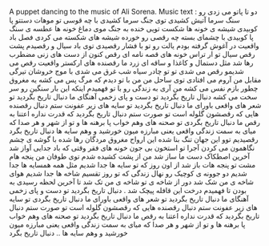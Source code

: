 A puppet dancing to the music of Ali Sorena.
Music text :
دو تا پاتو می زدی رو سنگ سرما
آتیش کشیدی توی جنگ سرما
کشیدی با چه قوسی تو موهات دستتو
پا کوبیدی شیشه ی خونه ها شکست
تویی خنده به جنگ
موی دماغ خونه ها عطسه ی سنگ
پا کوبیدی با چشمای بسته چه رقصی
رو خورده شیشه های شکسته می کردی
فصل باد واقعیت در آغوش گرفته بودم یالت رو
تو با فشار رقصیدی توی باد سیال و
رقصیدم پشت رقص سیال تو
ار تراس خونه های قصه نامه ای رقص کنون
از دست های زنی مضطرب رها شد
مثل دستمال و کاغذا و ساقه ای زرد
ما رقصنده های ارکستر واقعیت
رقص می شدیمو رقص می شدی
تو تو چادر سیاه شب غرق می شدی
با موج خروشان تیرگی مقابل من
آروم می افتادی توی ساحل من
من با تو دیدم که مرگ پس می کشه
یه مغروق چطور بازم نفس می کشه
من آری به زندگی رو با تو فهمیدم
اینکه این بار سنگین رو سر سخت می کشه
دنبال تاریخ بگردید
تو دست و پای زخمی آهنگای ما
دنبال تاریخ بگردید
تو شعر های واقعی باورای ما
دنبال تاریخ بگردید
تو سایه های زیر عفونت ستم
دنبال رقصنده هایی
که رقصشون گلوله است تو صورت ستم
دنبال تاریخ بگردید
که قدرت نداره اعتنا به رقص ما
دنبال تاریخ بگردی
تو صحنه های وهم خواب پا برهنه ها
و تو از شهر و هر صدا
که میای به سمت زندگی واقعی
یعنی مبارزه میون خورشید و وهم سایه ها
دنبال تاریخ بگرد
رقصیدیم توو این جهان تنگ بنا شده
این ارواح مغروق مردگان رها شده
با گوشه ی چشم نگاهمون می کردن آجرا
تو استخون بی جون خونه های فقر
وقتی که باد جدایی آواز شد
آخرین اصطکاک دست ما ساز شد
من از پشت کشیده شدم توی طوفان
من پنجه هام مشت تو پنجه هات باز شد
از اون روز که تو سایه ها جدا شدیم
مثل همه همسایه ها جدا شدیم
دو جوونه ی کوچیک رو نهال زندگی
که تو روز تقسیم شاخه ها جدا شدیم
هوای شاخه ی من شک شد
دور از شاخه ی تو شاخه ی من تک شد
تا آخرین لحظه رسیدی به بودن
تا فهمیدم درخت این قافله پیچک شد .
دنبال تاریخ بگردید
تو دست و پای زخمی آهنگای ما
دنبال تاریخ بگردید
تو شعر های واقعی باورای ما
دنبال تاریخ بگردی
تو سایه های زیر عفونت ستم
دنبال رقصنده هایی
که رقصشون گلوله است تو صورت ستم
دنبال تاریخ بگردید
که قدرت نداره اعتنا به رقص ما
دنبال تاریخ بگردید
تو صحنه های وهم خواب پا برهنه ها
و تو از شهر و هر صدا
که میای به سمت زندگی واقعی
یعنی مبارزه میون خورشید و وهم سایه ها ..
دنبال تاریخ بگرد
